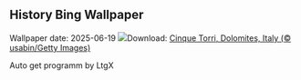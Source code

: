 ## History Bing Wallpaper
Wallpaper date: 2025-06-19
![](https://www.bing.com/th?id=OHR.DolomitiEstate_EN-GB8739058818_UHD.jpg&w=1000)Download: [Cinque Torri, Dolomites, Italy (© usabin/Getty Images)](https://www.bing.com/th?id=OHR.DolomitiEstate_EN-GB8739058818_UHD.jpg)

Auto get programm by LtgX
